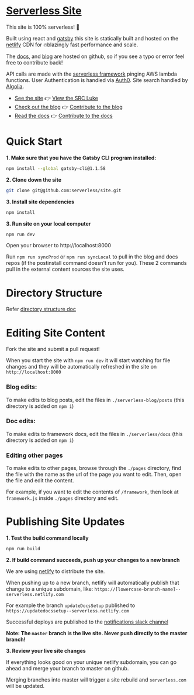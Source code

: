 # [Serverless Site](https://serverless.com/)

This site is 100% serverless! :tada:

Built using react and [gatsby](https://github.com/gatsbyjs/gatsby) this site is statically built and hosted on the [netlify](https://www.netlify.com/) CDN for 🔥blazingly fast performance and scale.

The [docs](https://github.com/serverless/serverless/tree/master/docs), and [blog](https://github.com/serverless/blog) are hosted on github, so if you see a typo or error feel free to contribute back!

API calls are made with the [serverless framework](https://github.com/serverless/serverless/tree/master/docs) pinging AWS lambda functions. User Authentication is handled via [Auth0](https://auth0.com). Site search handled by [Algolia](https://community.algolia.com/docsearch/).

- [See the site](https://serverless.com/) :point_right: [View the SRC Luke](https://github.com/serverless/site/tree/master/src)
- [Check out the blog](https://serverless.com/blog) :point_right: [Contribute to the blog](https://github.com/serverless/blog)
- [Read the docs](https://serverless.com/framework/docs) :point_right: [Contribute to the docs](https://github.com/serverless/serverless)

# Quick Start

**1. Make sure that you have the Gatsby CLI program installed:**

```sh
npm install --global gatsby-cli@1.1.58
```

**2. Clone down the site**

```bash
git clone git@github.com:serverless/site.git
```

**3. Install site dependencies**

```bash
npm install
```

**3. Run site on your local computer**

```bash
npm run dev
```

Open your browser to http://localhost:8000

Run `npm run syncProd` or `npm run syncLocal` to pull in the blog and docs repos (if the postinstall command doesn't run for you). These 2 commands pull in the external content sources the site uses.

# Directory Structure

Refer [directory structure doc](./DIRECTORY_STRUCTURE.md)

# Editing Site Content

Fork the site and submit a pull request!

When you start the site with `npm run dev` it will start watching for file changes and they will be automatically refreshed in the site on `http://localhost:8000`

### **Blog edits:**

To make edits to blog posts, edit the files in `./serverless-blog/posts` (this directory is added on `npm i`)

### **Doc edits:**

To make edits to framework docs, edit the files in `./serverless/docs` (this directory is added on `npm i`)

### Editing other pages

To make edits to other pages, browse through the `./pages` directory, find the file with the name as the url of the page you want to edit. Then, open the file and edit the content.

For example, if you want to edit the contents of `/framework`, then look at `framework.js` inside `./pages` directory and edit.

# Publishing Site Updates

**1. Test the build command locally**

```bash
npm run build
```

**2. If build command succeeds, push up your changes to a new branch**

We are using [netlify](http://netlify.com) to distribute the site.

When pushing up to a new branch, netlify will automatically publish that change to a unique subdomain, like: `https://[lowercase-branch-name]--serverless.netlify.com`

For example the branch `updateDocsSetup` published to `https://updatedocssetup--serverless.netlify.com`

Successful deploys are published to the [notifications slack channel](https://serverlessteam.slack.com/archives/notifications)

**Note: The `master` branch is the live site. Never push directly to the master branch!**

**3. Review your live site changes**

If everything looks good on your unique netlify subdomain, you can go ahead and merge your branch to master on github.

Merging branches into master will trigger a site rebuild and `serverless.com` will be updated.
